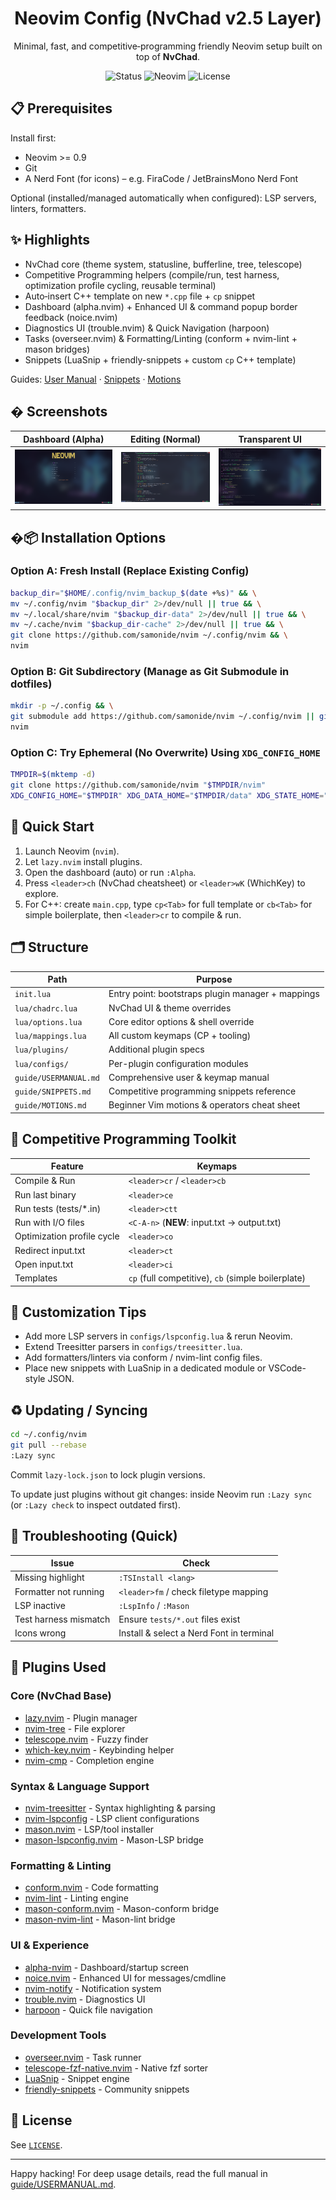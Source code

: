 <div align="center">

# Neovim Config (NvChad v2.5 Layer)

Minimal, fast, and competitive‑programming friendly Neovim setup built on top of **NvChad**.

![Status](https://img.shields.io/badge/status-active-success?style=flat-square)
![Neovim](https://img.shields.io/badge/Neovim-%3E=0.9-green?style=flat-square)
![License](https://img.shields.io/badge/License-Unlicense-blue?style=flat-square)

</div>

## 📋 Prerequisites

Install first:
* Neovim >= 0.9
* Git
* A Nerd Font (for icons) – e.g. FiraCode / JetBrainsMono Nerd Font

Optional (installed/managed automatically when configured): LSP servers, linters, formatters.

## ✨ Highlights

* NvChad core (theme system, statusline, bufferline, tree, telescope)
* Competitive Programming helpers (compile/run, test harness, optimization profile cycling, reusable terminal)
* Auto‑insert C++ template on new `*.cpp` file + `cp` snippet
* Dashboard (alpha.nvim) + Enhanced UI & command popup border feedback (noice.nvim)
* Diagnostics UI (trouble.nvim) & Quick Navigation (harpoon)
* Tasks (overseer.nvim) & Formatting/Linting (conform + nvim-lint + mason bridges)
* Snippets (LuaSnip + friendly-snippets + custom `cp` C++ template)

Guides: [User Manual](./guide/USERMANUAL.md) · [Snippets](./guide/SNIPPETS.md) · [Motions](./guide/MOTIONS.md)

## � Screenshots

Dashboard (Alpha) | Editing (Normal) | Transparent UI
:--:|:--:|:--:
![Dashboard](./screenshots/dashboard.png) | ![Normal](./screenshots/normal.png) | ![Transparent](./screenshots/transparent.png)


## �📦 Installation Options

### Option A: Fresh Install (Replace Existing Config)
```bash
backup_dir="$HOME/.config/nvim_backup_$(date +%s)" && \
mv ~/.config/nvim "$backup_dir" 2>/dev/null || true && \
mv ~/.local/share/nvim "$backup_dir-data" 2>/dev/null || true && \
mv ~/.cache/nvim "$backup_dir-cache" 2>/dev/null || true && \
git clone https://github.com/samonide/nvim ~/.config/nvim && \
nvim
```

### Option B: Git Subdirectory (Manage as Git Submodule in dotfiles)
```bash
mkdir -p ~/.config && \
git submodule add https://github.com/samonide/nvim ~/.config/nvim || git clone https://github.com/samonide/nvim ~/.config/nvim && \
nvim
```

### Option C: Try Ephemeral (No Overwrite) Using `XDG_CONFIG_HOME`
```bash
TMPDIR=$(mktemp -d)
git clone https://github.com/samonide/nvim "$TMPDIR/nvim"
XDG_CONFIG_HOME="$TMPDIR" XDG_DATA_HOME="$TMPDIR/data" XDG_STATE_HOME="$TMPDIR/state" XDG_CACHE_HOME="$TMPDIR/cache" nvim
```

## 🚀 Quick Start
1. Launch Neovim (`nvim`).
2. Let `lazy.nvim` install plugins.
3. Open the dashboard (auto) or run `:Alpha`.
4. Press `<leader>ch` (NvChad cheatsheet) or `<leader>wK` (WhichKey) to explore.
5. For C++: create `main.cpp`, type `cp<Tab>` for full template or `cb<Tab>` for simple boilerplate, then `<leader>cr` to compile & run.

## 🗂 Structure
| Path | Purpose |
|------|---------|
| `init.lua` | Entry point: bootstraps plugin manager + mappings |
| `lua/chadrc.lua` | NvChad UI & theme overrides |
| `lua/options.lua` | Core editor options & shell override |
| `lua/mappings.lua` | All custom keymaps (CP + tooling) |
| `lua/plugins/` | Additional plugin specs |
| `lua/configs/` | Per-plugin configuration modules |
| `guide/USERMANUAL.md` | Comprehensive user & keymap manual |
| `guide/SNIPPETS.md` | Competitive programming snippets reference |
| `guide/MOTIONS.md` | Beginner Vim motions & operators cheat sheet |

## 🧠 Competitive Programming Toolkit
Feature | Keymaps
--------|--------
Compile & Run | `<leader>cr` / `<leader>cb`
Run last binary | `<leader>ce`
Run tests (tests/*.in) | `<leader>ctt`
Run with I/O files | `<C-A-n>` (**NEW**: input.txt → output.txt)
Optimization profile cycle | `<leader>co`
Redirect input.txt | `<leader>ct`
Open input.txt | `<leader>ci`
Templates | `cp` (full competitive), `cb` (simple boilerplate)

## 🔧 Customization Tips
* Add more LSP servers in `configs/lspconfig.lua` & rerun Neovim.
* Extend Treesitter parsers in `configs/treesitter.lua`.
* Add formatters/linters via conform / nvim-lint config files.
* Place new snippets with LuaSnip in a dedicated module or VSCode-style JSON.

## ♻️ Updating / Syncing
```bash
cd ~/.config/nvim
git pull --rebase
:Lazy sync
```

Commit `lazy-lock.json` to lock plugin versions.

To update just plugins without git changes: inside Neovim run `:Lazy sync` (or `:Lazy check` to inspect outdated first).

## 🐛 Troubleshooting (Quick)
Issue | Check
------|------
Missing highlight | `:TSInstall <lang>`
Formatter not running | `<leader>fm` / check filetype mapping
LSP inactive | `:LspInfo` / `:Mason`
Test harness mismatch | Ensure `tests/*.out` files exist
Icons wrong | Install & select a Nerd Font in terminal

## 🔌 Plugins Used

### Core (NvChad Base)
- [lazy.nvim](https://github.com/folke/lazy.nvim) - Plugin manager
- [nvim-tree](https://github.com/nvim-tree/nvim-tree.lua) - File explorer
- [telescope.nvim](https://github.com/nvim-telescope/telescope.nvim) - Fuzzy finder
- [which-key.nvim](https://github.com/folke/which-key.nvim) - Keybinding helper
- [nvim-cmp](https://github.com/hrsh7th/nvim-cmp) - Completion engine

### Syntax & Language Support
- [nvim-treesitter](https://github.com/nvim-treesitter/nvim-treesitter) - Syntax highlighting & parsing
- [nvim-lspconfig](https://github.com/neovim/nvim-lspconfig) - LSP client configurations
- [mason.nvim](https://github.com/williamboman/mason.nvim) - LSP/tool installer
- [mason-lspconfig.nvim](https://github.com/williamboman/mason-lspconfig.nvim) - Mason-LSP bridge

### Formatting & Linting
- [conform.nvim](https://github.com/stevearc/conform.nvim) - Code formatting
- [nvim-lint](https://github.com/mfussenegger/nvim-lint) - Linting engine
- [mason-conform.nvim](https://github.com/zapling/mason-conform.nvim) - Mason-conform bridge
- [mason-nvim-lint](https://github.com/rshkarin/mason-nvim-lint) - Mason-lint bridge

### UI & Experience
- [alpha-nvim](https://github.com/goolord/alpha-nvim) - Dashboard/startup screen
- [noice.nvim](https://github.com/folke/noice.nvim) - Enhanced UI for messages/cmdline
- [nvim-notify](https://github.com/rcarriga/nvim-notify) - Notification system
- [trouble.nvim](https://github.com/folke/trouble.nvim) - Diagnostics UI
- [harpoon](https://github.com/ThePrimeagen/harpoon) - Quick file navigation

### Development Tools
- [overseer.nvim](https://github.com/stevearc/overseer.nvim) - Task runner
- [telescope-fzf-native.nvim](https://github.com/nvim-telescope/telescope-fzf-native.nvim) - Native fzf sorter
- [LuaSnip](https://github.com/L3MON4D3/LuaSnip) - Snippet engine
- [friendly-snippets](https://github.com/rafamadriz/friendly-snippets) - Community snippets

## 📜 License
See [`LICENSE`](./LICENSE).

---
Happy hacking! For deep usage details, read the full manual in [guide/USERMANUAL.md](./guide/USERMANUAL.md).
